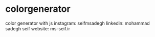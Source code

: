 # colorgenerator
color generator with js
instagram: seifmsadegh
linkedin: mohammad sadegh seif
website: ms-seif.ir
